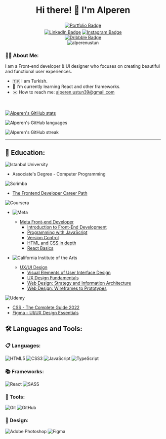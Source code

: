 <div id="header" align="center">
    <h1>Hi there! 👋 I'm Alperen</h1>
</div>
<div id="badges" align="center">
    <a href="https://www.alperenustun.dev">
        <img src="https://img.shields.io/badge/www.alperenustun.dev-55A4A7?style=for-the-badge" alt="Portfolio Badge" style="margin: 5px"/></a><br> 
    <a href="https://www.linkedin.com/in/alperenustun/">
        <img src="https://img.shields.io/badge/LinkedIn-blue?style=for-the-badge&logo=linkedin&logoColor=white" alt="LinkedIn Badge"/></a>
    <a href="https://www.instagram.com/alperen.ustunn/">
    <img src="https://img.shields.io/badge/instagram-c02b95?style=for-the-badge&logo=instagram&logoColor=white" alt="Instagram Badge"/></a>
    <br>
    <a href="https://dribbble.com/alperenustun">
        <img src="https://img.shields.io/badge/dribbble-palevioletred?style=for-the-badge&logo=dribbble&logoColor=white" alt="Dribbble Badge"/></a>
    <br>
    <img src="https://komarev.com/ghpvc/?username=alperenustun&label=Profile%20views&color=0e75b6&style=flat" alt="alperenustun" />
</div>

### :man_technologist: About Me:

I am a Front-end developer & UI designer who focuses on creating beautiful and functional user experiences.

- :tr: I am Turkish.
- :seedling: I'm currently learning React and other frameworks.
- :envelope: How to reach me: <alperen.ustun39@gmail.com>

<br>

[![Alperen's GitHub stats](https://github-readme-stats.vercel.app/api?username=alperenustun&show_icons=true&count_private=true&theme=tokyonight)](https://github.com/anuraghazra/github-readme-stats)

![Alperen's GitHub languages](https://github-readme-stats.vercel.app/api/top-langs?username=alperenustun&show_icons=true&locale=en&layout=compact&theme=tokyonight)

![Alperen's GitHub streak](https://github-readme-streak-stats.herokuapp.com/?user=alperenustun&&theme=tokyonight)

---

## :book: Education:

![Istanbul University](https://img.shields.io/badge/Istanbul%20University-FFF0E5?style=for-the-badge&logo=university&logoColor=1F243A)
- Associate's Degree - Computer Programming

![Scrimba](https://img.shields.io/badge/scrimba-2B283A?style=for-the-badge&logo=scrimba&logoColor=white)
- [The Frontend Developer Career Path](https://scrimba.com/learn/frontend)

![Coursera](https://img.shields.io/badge/Coursera-%230056D2.svg?style=for-the-badge&logo=Coursera&logoColor=white)
<br>
- ![Meta](https://img.shields.io/badge/Meta-%230466e0?style=for-the-badge&logo=meta&logoColor=white)
  - [Meta Front-end Developer](https://www.coursera.org/professional-certificates/meta-front-end-developer)
    - [Introduction to Front-End Development](https://www.coursera.org/account/accomplishments/certificate/48E3F5UWXUU6)
    - [Programming with JavaScript](https://www.coursera.org/account/accomplishments/certificate/HQ5FZNPJDHTP)
    - [Version Control](https://www.coursera.org/account/accomplishments/certificate/K9NHZM394XZJ)
    - [HTML and CSS in depth](https://www.coursera.org/account/accomplishments/certificate/TAX89YLC6BXL)
    - [React Basics](https://www.coursera.org/account/accomplishments/certificate/D62NEHC69WKH)
    
- ![California Institute of the Arts](https://img.shields.io/badge/California%20Instute%20of%20the%20Arts-%2300a0c8.svg?style=for-the-badge&logo=calarts&logoColor=white)
  - [UX/UI Design](https://www.coursera.org/account/accomplishments/specialization/certificate/JNACMBLAJSS9)
    - [Visual Elements of User Interface Design](https://www.coursera.org/account/accomplishments/certificate/ND7B4KRRAPHM)
    - [UX Design Fundamentals](https://www.coursera.org/account/accomplishments/certificate/ZGE822YEHUCP)
    - [Web Design: Strategy and Information Architecture](https://www.coursera.org/account/accomplishments/certificate/96QS7XP89CVS)
    - [Web Design: Wireframes to Prototypes](https://www.coursera.org/account/accomplishments/certificate/E8SU88VSTHQ3)
 
![Udemy](https://img.shields.io/badge/Udemy-A435F0?style=for-the-badge&logo=Udemy&logoColor=white)
 - [CSS - The Complete Guide 2022](https://www.udemy.com/certificate/UC-266d9808-ddd7-440a-85a7-381bb5e2792e/) 
 - [Figma - UI/UX Design Essentials](https://www.udemy.com/certificate/UC-36614458-a607-4655-8cbe-604eae1a52cd/)

## :hammer_and_wrench: Languages and Tools:

### :clipboard: Languages:

![HTML5](https://img.shields.io/badge/html5-%23E34F26.svg?style=for-the-badge&logo=html5&logoColor=white)
![CSS3](https://img.shields.io/badge/css3-%231572B6.svg?style=for-the-badge&logo=css3&logoColor=white)
![JavaScript](https://img.shields.io/badge/javascript-%23323330.svg?style=for-the-badge&logo=javascript&logoColor=%23F7DF1E)
![TypeScript](https://img.shields.io/badge/typescript-%23DFF1FF.svg?style=for-the-badge&logo=typescript&logoColor=%232d79c7)


### :books: Frameworks:

![React](https://img.shields.io/badge/react-%2320232a.svg?style=for-the-badge&logo=react&logoColor=%2361DAFB)
![SASS](https://img.shields.io/badge/SASS-hotpink.svg?style=for-the-badge&logo=SASS&logoColor=white)


### :hammer: Tools:

![Git](https://img.shields.io/badge/git-%23F05033.svg?style=for-the-badge&logo=git&logoColor=white)
![GitHub](https://img.shields.io/badge/github-%23121011.svg?style=for-the-badge&logo=github&logoColor=white)


### :art: Design:

![Adobe Photoshop](https://img.shields.io/badge/adobe%20photoshop-%2331A8FF.svg?style=for-the-badge&logo=adobe%20photoshop&logoColor=white)
![Figma](https://img.shields.io/badge/figma-%23F24E1E.svg?style=for-the-badge&logo=figma&logoColor=white)

